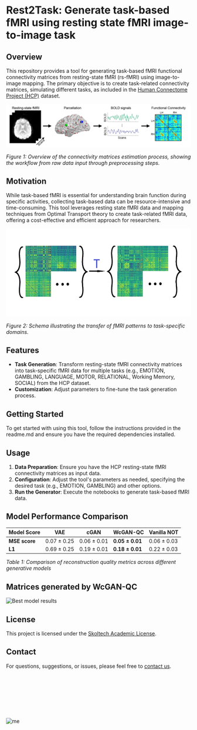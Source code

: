 # Rest2Task: Generate task-based fMRI using resting state fMRI image-to-image task

## Overview

This repository provides a tool for generating task-based fMRI functional connectivity matrices from resting-state fMRI (rs-fMRI) using image-to-image mapping. The primary objective is to create task-related connectivity matrices, simulating different tasks, as included in the [Human Connectome Project (HCP)](https://www.humanconnectome.org/study/hcp-young-adult/data-releases) dataset.

![Connectivity matrices estimation workflow](pics/motivation.png)

*Figure 1: Overview of the connectivity matrices estimation process, showing the workflow from raw data input through preprocessing steps.*

## Motivation

While task-based fMRI is essential for understanding brain function during specific activities, collecting task-based data can be resource-intensive and time-consuming. This tool leverages resting state fMRI data and mapping techniques from Optimal Transport theory to create task-related fMRI data, offering a cost-effective and efficient approach for researchers.

![Scheme of fMRI pattern transfer to task domain](pics/Data.png)

*Figure 2: Schema illustrating the transfer of fMRI patterns to task-specific domains.*


## Features

- **Task Generation**: Transform resting-state fMRI connectivity matrices into task-specific fMRI data for multiple tasks (e.g., EMOTION, GAMBLING, LANGUAGE, MOTOR, RELATIONAL, Working Memory, SOCIAL) from the HCP dataset.
- **Customization**: Adjust parameters to fine-tune the task generation process.

## Getting Started

To get started with using this tool, follow the instructions provided in the readme.md and ensure you have the required dependencies installed.

## Usage

1. **Data Preparation**: Ensure you have the HCP resting-state fMRI connectivity matrices as input data.
2. **Configuration**: Adjust the tool's parameters as needed, specifying the desired task (e.g., EMOTION, GAMBLING) and other options.
3. **Run the Generator**: Execute the notebooks to generate task-based fMRI data.

## Model Performance Comparison

| Model Score | VAE | cGAN | WcGAN-QC | Vanilla NOT |
|-------------|-----|------|----------|-------------|
| **MSE score** | 0.07 ± 0.25 | 0.06 ± 0.01 | **0.05 ± 0.01** | 0.06 ± 0.03 |
| **L1** | 0.69 ± 0.25 | 0.19 ± 0.01 | **0.18 ± 0.01** | 0.22 ± 0.03 |

*Table 1: Comparison of reconstruction quality metrics across different generative models*

## Matrices generated by WcGAN-QC
![Best model results](pics/WcGAN_res.png)

## License

This project is licensed under the [Skoltech Academic License](https://skoltech.link.sendsay.ru/skoltech/5934,=0eFJuHmzJ2ZpovBFJQumjvg/8326,2649009,104417,?aHR0cHM6Ly93d3cuc2tvbHRlY2gucnUvYXBwL2RhdGEvdXBsb2Fkcy8yMDIzLzA5L1NBTF92LjEuMF9FTi5wZGY=).


## Contact

For questions, suggestions, or issues, please feel free to [contact us](mailto:ekaterina.antipushina@skoltech.ru).

<br><br><br><br><br><br><br>
![me](https://external-preview.redd.it/K8f3uvSaYJcXQxSBa_NL9jY-Xe2XE77HnKUM5RBpJ58.jpg?auto=webp&s=24b0fc11ca2b8b7b3d85e650ac06c7b4ac679d71)


